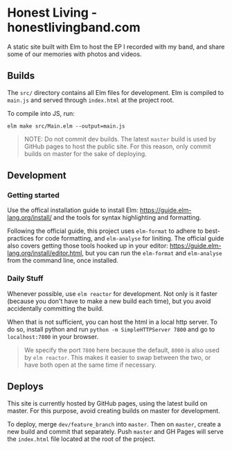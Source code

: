 # Honest Living - honestlivingband.com
A static site built with Elm to host the EP I recorded with my band, and share some of our memories with photos and videos.


## Builds
The `src/` directory contains all Elm files for development. Elm is compiled to `main.js` and served through `index.html` at the project root.

To compile into JS, run:

`elm make src/Main.elm --output=main.js`

> NOTE: Do not commit dev builds. The latest `master` build is used by GitHub pages to host the public site. For this reason, only commit builds on master for the sake of deploying.

## Development

### Getting started
Use the offical installation guide to install Elm: https://guide.elm-lang.org/install/ and the tools for syntax highlighting and formatting.

Following the official guide, this project uses `elm-format` to adhere to best-practices for code formatting, and `elm-analyse` for liniting.
The official guide also covers getting those tools hooked up in your editor: https://guide.elm-lang.org/install/editor.html, but 
you can run the `elm-format` and `elm-analyse` from the command line, once installed.

### Daily Stuff 
Whenever possible, use `elm reactor` for development. Not only is it faster (because you don't have to make a new build each time), but you avoid accidentally committing the build.

When that is not sufficient, you can host the html in a local http server. To do so, install python and run `python -m SimpleHTTPServer 7800` and go to `localhost:7800` in your browser.

> We specify the port `7800` here because the default, `8000` is also used by `elm reactor`. This makes it easier to swap between the two, or have both open at the same time if necessary.

## Deploys
This site is currently hosted by GitHub pages, using the latest build on master. For this purpose, avoid creating builds on master for development.

To deploy, merge `dev/feature_branch` into `master`. Then on `master`, create a new build and commit that separately. Push `master` and GH Pages will serve the `index.html` file located at the root of the project.





